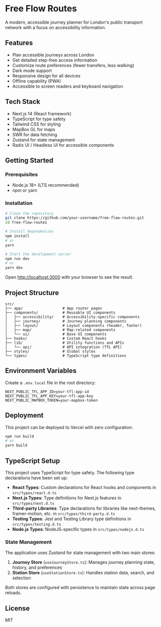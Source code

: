 # Free Flow Routes

A modern, accessible journey planner for London's public transport network with a focus on accessibility information.

## Features

- Plan accessible journeys across London
- Get detailed step-free access information
- Customize route preferences (fewer transfers, less walking)
- Dark mode support
- Responsive design for all devices
- Offline capability (PWA)
- Accessible to screen readers and keyboard navigation

## Tech Stack

- Next.js 14 (React framework)
- TypeScript for type safety
- Tailwind CSS for styling
- MapBox GL for maps
- SWR for data fetching
- Zustand for state management
- Radix UI / Headless UI for accessible components

## Getting Started

### Prerequisites

- Node.js 18+ (LTS recommended)
- npm or yarn

### Installation

```bash
# Clone the repository
git clone https://github.com/your-username/free-flow-routes.git
cd free-flow-routes

# Install dependencies
npm install
# or
yarn

# Start the development server
npm run dev
# or
yarn dev
```

Open [http://localhost:3000](http://localhost:3000) with your browser to see the result.

## Project Structure

```
src/
├── app/                  # App router pages
├── components/           # Reusable UI components
│   ├── accessibility/    # Accessibility-specific components
│   ├── journey/          # Journey planning components
│   ├── layout/           # Layout components (header, footer)
│   ├── map/              # Map-related components
│   └── ui/               # Base UI components
├── hooks/                # Custom React hooks
├── lib/                  # Utility functions and APIs
│   └── api/              # API integration (TfL API)
├── styles/               # Global styles
└── types/                # TypeScript type definitions
```

## Environment Variables

Create a `.env.local` file in the root directory:

```
NEXT_PUBLIC_TFL_APP_ID=your-tfl-app-id
NEXT_PUBLIC_TFL_APP_KEY=your-tfl-app-key
NEXT_PUBLIC_MAPBOX_TOKEN=your-mapbox-token
```

## Deployment

This project can be deployed to Vercel with zero configuration:

```bash
npm run build
# or
yarn build
```

## TypeScript Setup

This project uses TypeScript for type safety. The following type declarations have been set up:

- **React Types**: Custom declarations for React hooks and components in `src/types/react.d.ts`
- **Next.js Types**: Type definitions for Next.js features in `src/types/next.d.ts`
- **Third-party Libraries**: Type declarations for libraries like next-themes, framer-motion, etc. in `src/types/third-party.d.ts`
- **Testing Types**: Jest and Testing Library type definitions in `src/types/testing.d.ts`
- **Node.js Types**: NodeJS-specific types in `src/types/nodejs.d.ts`

### State Management

The application uses Zustand for state management with two main stores:

1. **Journey Store** (`useJourneyStore.ts`): Manages journey planning state, history, and preferences
2. **Station Store** (`useStationStore.ts`): Handles station data, search, and selection

Both stores are configured with persistence to maintain state across page reloads.

## License

MIT 